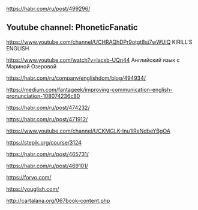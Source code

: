 <https://habr.com/ru/post/499296/>

Youtube channel: PhoneticFanatic
----------------------------------


<https://www.youtube.com/channel/UCHRAQhDPr9otgt8si7wWUlQ> KIRILL'S ENGLISH

<https://www.youtube.com/watch?v=lacxb-UQn44>  Английский язык с Мариной Озеровой

<https://habr.com/ru/company/englishdom/blog/494934/>

<https://medium.com/fantageek/improving-communication-english-pronunciation-108074236c80>

<https://habr.com/ru/post/474232/>

<https://habr.com/ru/post/471912/>

<https://www.youtube.com/channel/UCKMGLK-Inu1lReNdbeYBgOA>

<https://stepik.org/course/3124>

<https://habr.com/ru/post/465731/>

<https://habr.com/ru/post/469101/>

<https://forvo.com/>

<https://youglish.com/>

<http://cartalana.org/067book-content.php>


